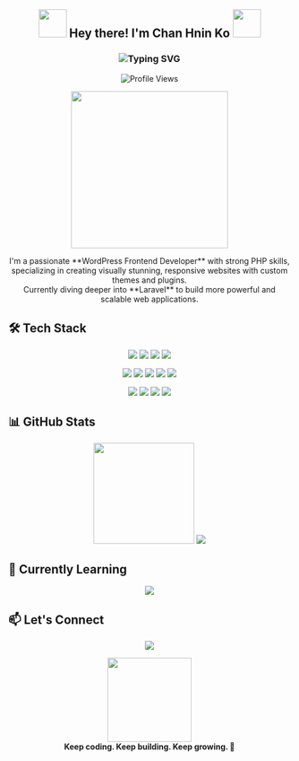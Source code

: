 <h2 align="center">
  <img src="https://media.giphy.com/media/juua9i2c2fA0AIp2iq/giphy.gif" width="50px">
  Hey there! I'm <strong>Chan Hnin Ko</strong>
  <img src="https://media.giphy.com/media/juua9i2c2fA0AIp2iq/giphy.gif" width="50px">
</h2>

<h3 align="center">
  <img src="https://readme-typing-svg.demolab.com?font=Fira+Code&pause=1000&color=FFA07A&center=true&vCenter=true&width=435&lines=✨+WordPress+Frontend+Developer;💻+PHP+Specialist;🎨+UI%2FUX+Enthusiast;🚀+Laravel+Learner;🌍+Open+Source+Contributor" alt="Typing SVG" />
</h3>

<p align="center">
  <img src="https://komarev.com/ghpvc/?username=chan-hnin-ko&label=Profile%20Views&color=blueviolet&style=flat" alt="Profile Views" />
</p>


<p align="center">
  <img src="https://media.giphy.com/media/ZVik7pBtu9dNS/giphy.gif" width="280"/>
</p>

<p align="center">I'm a passionate **WordPress Frontend Developer** with strong PHP skills, specializing in creating visually stunning, responsive websites with custom themes and plugins.  
<br>
Currently diving deeper into **Laravel** to build more powerful and scalable web applications.</p>



## 🛠️ Tech Stack

<p align="center">
  <img src="https://img.shields.io/badge/WordPress-21759B?style=for-the-badge&logo=WordPress&logoColor=white"/>
  <img src="https://img.shields.io/badge/PHP-777BB4?style=for-the-badge&logo=php&logoColor=white"/>
  <img src="https://img.shields.io/badge/Elementor-92003B?style=for-the-badge&logo=Elementor&logoColor=white"/>
  <img src="https://img.shields.io/badge/Laravel-FF2D20?style=for-the-badge&logo=laravel&logoColor=white"/>
</p>

<p align="center">
  <img src="https://img.shields.io/badge/HTML5-E34F26?style=for-the-badge&logo=html5&logoColor=white"/>
  <img src="https://img.shields.io/badge/CSS3-1572B6?style=for-the-badge&logo=css3&logoColor=white"/>
  <img src="https://img.shields.io/badge/Sass-CC6699?style=for-the-badge&logo=sass&logoColor=white"/>
  <img src="https://img.shields.io/badge/Bootstrap-563D7C?style=for-the-badge&logo=bootstrap&logoColor=white"/>
  <img src="https://img.shields.io/badge/JavaScript-F7DF1E?style=for-the-badge&logo=javascript&logoColor=black"/>
</p>

<p align="center">
  <img src="https://img.shields.io/badge/Git-F05032?style=for-the-badge&logo=git&logoColor=white"/>
  <img src="https://img.shields.io/badge/VS_Code-007ACC?style=for-the-badge&logo=visual-studio-code&logoColor=white"/>
  <img src="https://img.shields.io/badge/MySQL-4479A1?style=for-the-badge&logo=mysql&logoColor=white"/>
  <img src="https://img.shields.io/badge/Figma-F24E1E?style=for-the-badge&logo=figma&logoColor=white"/>
</p>



## 📊 GitHub Stats

<div align="center">
  <img src="https://github-readme-stats.vercel.app/api?username=chan-hnin-ko&show_icons=true&theme=tokyonight&hide_border=true" height="180px"/>
  <img src="https://github-readme-streak-stats.herokuapp.com/?user=chan-hnin-ko&theme=tokyonight&hide_border=true"/>
</div>



## 🌱 Currently Learning

<p align="center">
  <img src="https://img.shields.io/badge/Laravel-FF2D20?style=for-the-badge&logo=laravel&logoColor=white" />
</p>




## 📫 Let's Connect

<p align="center">
  <a href="mailto:chanhninko26@gmail.com">
    <img src="https://img.shields.io/badge/Gmail-D14836?style=for-the-badge&logo=gmail&logoColor=white"/>
  </a>
</p>



<p align="center">
  <img src="https://media.giphy.com/media/xUPGcEliCc7bETyfO8/giphy.gif" width="150"/>
  <br>
  <strong>Keep coding. Keep building. Keep growing. 🚀</strong>
</p>
